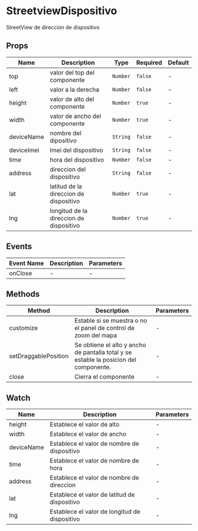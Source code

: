 # StreetviewDispositivo

StreetView de dirección de dispositivo

## Props

<!-- @vuese:StreetviewDispositivo:props:start -->
|Name|Description|Type|Required|Default|
|---|---|---|---|---|
|top|valor del top del componente|`Number`|`false`|-|
|left|valor a la derecha|`Number`|`false`|-|
|height|valor de alto del componente|`Number`|`true`|-|
|width|valor de ancho del componente|`Number`|`true`|-|
|deviceName|nombre del dipositivo|`String`|`false`|-|
|deviceImei|Imei del dispositivo|`String`|`false`|-|
|time|hora del dispositivo|`Number`|`false`|-|
|address|direccion del dispositivo|`String`|`false`|-|
|lat|latitud de la direccion de dispositivo|`Number`|`true`|-|
|lng|longitud de la direccion de dispositivo|`Number`|`true`|-|

<!-- @vuese:StreetviewDispositivo:props:end -->


## Events

<!-- @vuese:StreetviewDispositivo:events:start -->
|Event Name|Description|Parameters|
|---|---|---|
|onClose|-|-|

<!-- @vuese:StreetviewDispositivo:events:end -->


## Methods

<!-- @vuese:StreetviewDispositivo:methods:start -->
|Method|Description|Parameters|
|---|---|---|
|customize|Estable si se muestra o no el panel de control de zoom del mapa|-|
|setDraggablePosition|Se obtiene el alto y ancho de pantalla total y se estable la posicion del componente.|-|
|close|Cierra el componente|-|

<!-- @vuese:StreetviewDispositivo:methods:end -->


## Watch

<!-- @vuese:StreetviewDispositivo:watch:start -->
|Name|Description|Parameters|
|---|---|---|
|height|Establece el valor de alto|-|
|width|Establece el valor de ancho|-|
|deviceName|Establece el valor de nombre de dispositivo|-|
|time|Establece el valor de nombre de hora|-|
|address|Establece el valor de nombre de direccion|-|
|lat|Establece el valor de latitud de dispositivo|-|
|lng|Establece el valor de longitud de dispositivo|-|

<!-- @vuese:StreetviewDispositivo:watch:end -->


